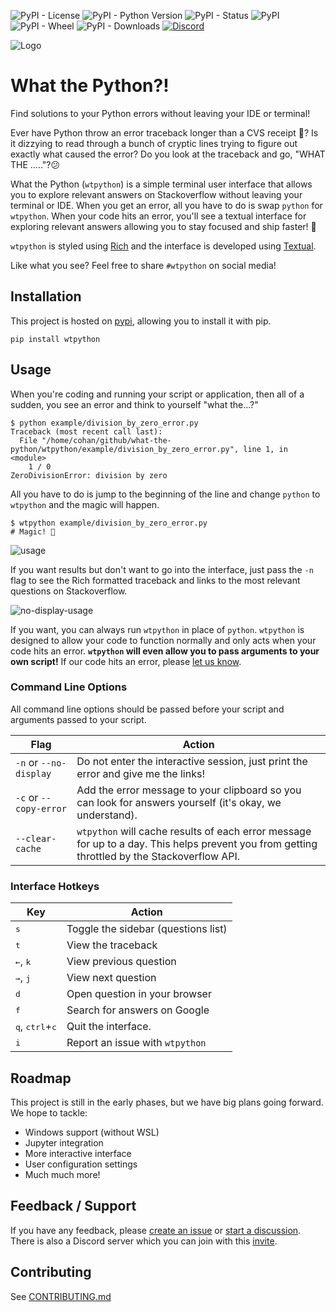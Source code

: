 ![PyPI - License](https://img.shields.io/pypi/l/wtpython)
![PyPI - Python Version](https://img.shields.io/pypi/pyversions/wtpython)
![PyPI - Status](https://img.shields.io/pypi/status/wtpython)
![PyPI](https://img.shields.io/pypi/v/wtpython)
![PyPI - Wheel](https://img.shields.io/pypi/wheel/wtpython)
![PyPI - Downloads](https://img.shields.io/pypi/dm/wtpython)
[![Discord](https://img.shields.io/discord/591914197219016707.svg?label=&logo=discord&logoColor=ffffff&color=7389D8&labelColor=6A7EC2)](https://discord.gg/DqdKBeUTmw)

![Logo](https://avatars.githubusercontent.com/u/87154160?s=200&v=4)

# What the Python?!

Find solutions to your Python errors without leaving your IDE or terminal!

Ever have Python throw an error traceback longer than a CVS receipt 🧾? Is it dizzying to read through a bunch of cryptic lines trying to figure out exactly what caused the error? Do you look at the traceback and go, "WHAT THE ....."?😕

What the Python (`wtpython`) is a simple terminal user interface that allows you to explore relevant answers on Stackoverflow without leaving your terminal or IDE. When you get an error, all you have to do is swap `python` for `wtpython`. When your code hits an error, you'll see a textual interface for exploring relevant answers allowing you to stay focused and ship faster! 🚀

`wtpython` is styled using [Rich](https://rich.readthedocs.io/en/stable/) and the interface is developed using [Textual](https://github.com/willmcgugan/textual).

Like what you see? Feel free to share `#wtpython` on social media!

## Installation

This project is hosted on [pypi](https://pypi.org/project/wtpython/), allowing you to install it with pip.

```
pip install wtpython
```

## Usage

When you're coding and running your script or application, then all of a sudden, you see an error and think to yourself "what the...?"

```
$ python example/division_by_zero_error.py
Traceback (most recent call last):
  File "/home/cohan/github/what-the-python/wtpython/example/division_by_zero_error.py", line 1, in <module>
    1 / 0
ZeroDivisionError: division by zero
```

All you have to do is jump to the beginning of the line and change `python` to `wtpython` and the magic will happen.

```
$ wtpython example/division_by_zero_error.py
# Magic! 🎩
```

![usage](https://raw.githubusercontent.com/what-the-python/wtpython/main/docs/_images/Usage.gif)

If you want results but don't want to go into the interface, just pass the `-n` flag to see the Rich formatted traceback and links to the most relevant  questions on Stackoverflow.

![no-display-usage](https://raw.githubusercontent.com/what-the-python/wtpython/main/docs/_images/No%20Display%20Usage.gif)

If you want, you can always run `wtpython` in place of `python`. `wtpython` is designed to allow your code to function normally and only acts when your code hits an error. **`wtpython` will even allow you to pass arguments to your own script!** If our code hits an error, please [let us know](https://github.com/what-the-python/wtpython/issues).

### Command Line Options

All command line options should be passed before your script and arguments passed to your script.

Flag | Action
---|---
`-n` or `--no-display` | Do not enter the interactive session, just print the error and give me the links!
`-c` or `--copy-error` | Add the error message to your clipboard so you can look for answers yourself (it's okay, we understand).
`--clear-cache` | `wtpython` will cache results of each error message for up to a day. This helps prevent you from getting throttled by the Stackoverflow API.

### Interface Hotkeys

Key | Action
---|---
<kbd>s</kbd>| Toggle the sidebar (questions list)
<kbd>t</kbd>| View the traceback
<kbd>←</kbd>, <kbd>k</kbd>| View previous question
<kbd>→</kbd>, <kbd>j</kbd>| View next question
<kbd>d</kbd>| Open question in your browser
<kbd>f</kbd>| Search for answers on Google
<kbd>q</kbd>, <kbd>ctrl</kbd>+<kbd>c</kbd> | Quit the interface.
<kbd>i</kbd> | Report an issue with `wtpython`

## Roadmap

This project is still in the early phases, but we have big plans going forward. We hope to tackle:

- Windows support (without WSL)
- Jupyter integration
- More interactive interface
- User configuration settings
- Much much more!

## Feedback / Support

If you have any feedback, please [create an issue](https://github.com/what-the-python/wtpython/issues) or [start a discussion](https://github.com/what-the-python/wtpython/discussions). There is also a Discord server which you can join with this [invite](https://discord.gg/DqdKBeUTmw).

## Contributing

See [CONTRIBUTING.md](https://github.com/what-the-python/wtpython/blob/main/CONTRIBUTING.md)

